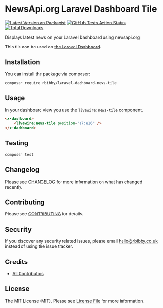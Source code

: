 # NewsApi.org Laravel Dashboard Tile

[![Latest Version on Packagist](https://img.shields.io/packagist/v/rbibby/laravel-dashboard-news-tile.svg?style=flat-square)](https://packagist.org/packages/rbibby/laravel-dashboard-news-tile)
[![GitHub Tests Action Status](https://img.shields.io/github/workflow/status/rbibby/laravel-dashboard-news-tile/run-tests?label=tests)](https://github.com/rbibby/laravel-dashboard-news-tile/actions?query=workflow%3Arun-tests+branch%3Amaster)
[![Total Downloads](https://img.shields.io/packagist/dt/rbibby/laravel-dashboard-news-tile.svg?style=flat-square)](https://packagist.org/packages/rbibby/laravel-dashboard-news-tile)

Displays latest news on your Laravel Dashboard using newsapi.org

This tile can be used on [the Laravel Dashboard](https://docs.spatie.be/laravel-dashboard).

## Installation

You can install the package via composer:

```bash
composer require rbibby/laravel-dashboard-news-tile
```

## Usage

In your dashboard view you use the `livewire:news-tile` component.

```html
<x-dashboard>
    <livewire:news-tile position="e7:e16" />
</x-dashboard>
```

## Testing

``` bash
composer test
```

## Changelog

Please see [CHANGELOG](CHANGELOG.md) for more information on what has changed recently.

## Contributing

Please see [CONTRIBUTING](CONTRIBUTING.md) for details.

## Security

If you discover any security related issues, please email hello@rbibby.co.uk instead of using the issue tracker.

## Credits

- [All Contributors](../../contributors)

## License

The MIT License (MIT). Please see [License File](LICENSE.md) for more information.
